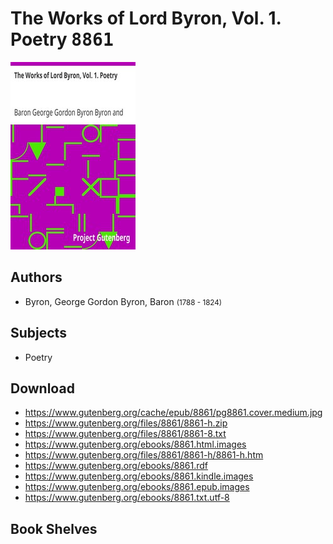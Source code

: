 # The Works of Lord Byron, Vol. 1. Poetry <kbd>8861</kbd>

![](./cover.medium.jpg "")

## Authors


 - Byron, George Gordon Byron, Baron <small>(1788 - 1824)</small>

## Subjects


 - Poetry

## Download


 - https://www.gutenberg.org/cache/epub/8861/pg8861.cover.medium.jpg
 - https://www.gutenberg.org/files/8861/8861-h.zip
 - https://www.gutenberg.org/files/8861/8861-8.txt
 - https://www.gutenberg.org/ebooks/8861.html.images
 - https://www.gutenberg.org/files/8861/8861-h/8861-h.htm
 - https://www.gutenberg.org/ebooks/8861.rdf
 - https://www.gutenberg.org/ebooks/8861.kindle.images
 - https://www.gutenberg.org/ebooks/8861.epub.images
 - https://www.gutenberg.org/ebooks/8861.txt.utf-8

## Book Shelves


